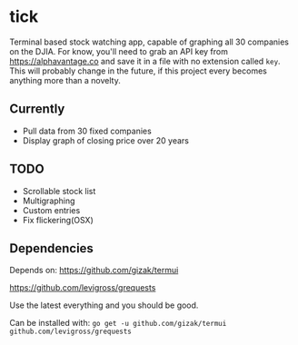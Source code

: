 # tick
Terminal based stock watching app, capable of graphing all 30 companies on the DJIA. For know, you'll need to grab an API key from https://alphavantage.co and save it in a file with no extension called `key`. This will probably change in the future, if this project every becomes anything more than a novelty.

## Currently
- Pull data from 30 fixed companies
- Display graph of closing price over 20 years

## TODO
- Scrollable stock list
- Multigraphing
- Custom entries
- Fix flickering(OSX)

## Dependencies
Depends on:
https://github.com/gizak/termui

https://github.com/levigross/grequests

Use the latest everything and you should be good.

Can be installed with:
`go get -u github.com/gizak/termui github.com/levigross/grequests`

